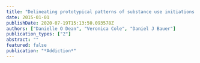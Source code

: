 ```yaml
---
title: "Delineating prototypical patterns of substance use initiations over time"
date: 2015-01-01
publishDate: 2020-07-19T15:13:50.093578Z
authors: ["Danielle O Dean", "Veronica Cole", "Daniel J Bauer"]
publication_types: ["2"]
abstract: ""
featured: false
publication: "*Addiction*"
---
```


